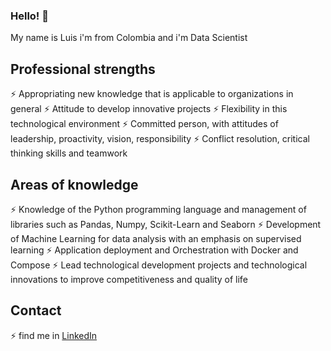 ### Hello! 👋

My name is Luis i'm from Colombia and i'm Data Scientist

## Professional strengths

⚡ Appropriating new knowledge that is applicable to organizations in general
⚡ Attitude to develop innovative projects
⚡ Flexibility in this technological environment
⚡ Committed person, with attitudes of leadership, proactivity, vision, responsibility
⚡ Conflict resolution, critical thinking skills and teamwork

## Areas of knowledge

⚡ Knowledge of the Python programming language and management of libraries such as Pandas, Numpy, Scikit-Learn and Seaborn
⚡ Development of Machine Learning for data analysis with an emphasis on supervised learning
⚡ Application deployment and Orchestration with Docker and Compose
⚡ Lead technological development projects and technological innovations to improve competitiveness and quality of life

## Contact

⚡ find me in [LinkedIn](https://www.linkedin.com/in/lhernandezcontreras10/)
<!--
**lHernandezContreras/lHernandezContreras** is a ✨ _special_ ✨ repository because its `README.md` (this file) appears on your GitHub profile.

Here are some ideas to get you started:

- 🔭 I’m currently working on ...
- 🌱 I’m currently learning ...
- 👯 I’m looking to collaborate on ...
- 🤔 I’m looking for help with ...
- 💬 Ask me about ...
- 📫 How to reach me: ...
- 😄 Pronouns: ...
- ⚡ Fun fact: ...
-->
